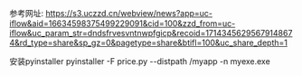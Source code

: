 参考网址: https://s3.uczzd.cn/webview/news?app=uc-iflow&aid=16634598375499229091&cid=100&zzd_from=uc-iflow&uc_param_str=dndsfrvesvntnwpfgicp&recoid=17143456295679148674&rd_type=share&sp_gz=0&pagetype=share&btifl=100&uc_share_depth=1

安装pyinstaller pyinstaller -F price.py --distpath /myapp -n myexe.exe
